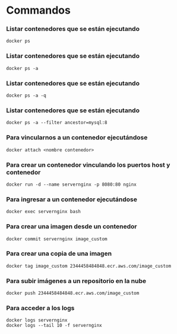 # Commandos

### Listar contenedores que se están ejecutando

```
docker ps
```

### Listar contenedores que se están ejecutando

```
docker ps -a
```

### Listar contenedores que se están ejecutando

```
docker ps -a -q
```

### Listar contenedores que se están ejecutando

```
docker ps -a --filter ancestor=mysql:8
```

### Para vincularnos a un contenedor ejecutándose

```
docker attach <nombre contenedor>
```

### Para crear un contenedor vinculando los puertos host y contenedor

```
docker run -d --name servernginx -p 8080:80 nginx
```

### Para ingresar a un contenedor ejecutándose

```
docker exec servernginx bash
```

### Para crear una imagen desde un contenedor

```
docker commit servernginx image_custom
```

### Para crear una copia de una imagen

```
docker tag image_custom 2344458484848.ecr.aws.com/image_custom
```

### Para subir imágenes a un repositorio en la nube

```
docker push 2344458484848.ecr.aws.com/image_custom
```

### Para acceder a los logs

```
docker logs servernginx
docker logs --tail 10 -f servernginx
```
